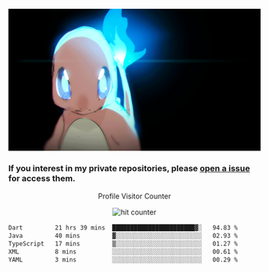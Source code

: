 [gif]: https://raw.githubusercontent.com/uysalserkan/uysalserkan/master/charmander-2.gif

![gif]

### If you interest in my private repositories, please [open a issue](https://github.com/uysalserkan/uysalserkan/issues) for access them.


<div align="center">
<p>Profile Visitor Counter</p>
<img src="https://profile-counter.glitch.me/uysalserkan/count.svg" alt="hit counter" align="center">
</div>

<!--START_SECTION:waka-->
```text
Dart         21 hrs 39 mins  ███████████████████████▓░   94.83 % 
Java         40 mins         ▓░░░░░░░░░░░░░░░░░░░░░░░░   02.93 % 
TypeScript   17 mins         ▒░░░░░░░░░░░░░░░░░░░░░░░░   01.27 % 
XML          8 mins          ░░░░░░░░░░░░░░░░░░░░░░░░░   00.61 % 
YAML         3 mins          ░░░░░░░░░░░░░░░░░░░░░░░░░   00.29 % 
```
<!--END_SECTION:waka-->
